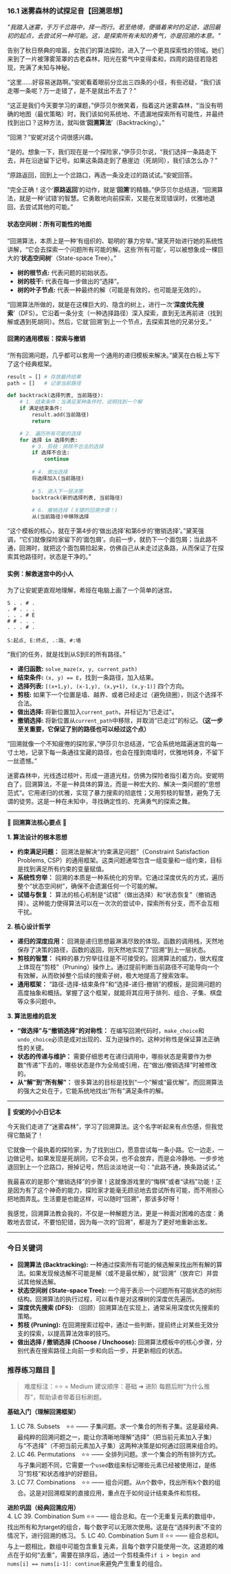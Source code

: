 ### **16.1 迷雾森林的试探足音【回溯思想】**

*"我踏入迷雾，于万千岔路中，择一而行。若至绝境，便循着来时的足迹，退回最初的起点，去尝试另一种可能。这，是探索所有未知的勇气，亦是回溯的本意。"*

告别了秋日祭典的喧嚣，女孩们的算法探险，进入了一个更具探索性的领域。她们来到了一片被薄雾笼罩的古老森林，阳光在雾气中变得柔和，四周的路径若隐若现，充满了未知与神秘。

“这里……好容易迷路啊。”安妮看着眼前分岔出三四条的小径，有些迟疑，“我们该走哪一条呢？万一走错了，是不是就出不去了？”

“这正是我们今天要学习的课题，”伊莎贝尔微笑着，指着这片迷雾森林，“当没有明确的地图（最优策略）时，我们该如何系统地、不遗漏地探索所有可能性，并最终找到出口？这种方法，就叫做‘**回溯算法**’（Backtracking）。”

“回溯？”安妮对这个词很感兴趣。

“是的。想象一下，我们现在是一个探险家，”伊莎贝尔说，“我们选择一条路走下去，并在沿途留下记号。如果这条路走到了悬崖边（死胡同），我们该怎么办？”

“原路返回，回到上一个岔路口，再选一条没走过的路试试。”安妮回答。

“完全正确！这个‘**原路返回**’的动作，就是‘**回溯**’的精髓。”伊莎贝尔总结道，“回溯算法，就是一种‘试错’的智慧。它勇敢地向前探索，又能在发现错误时，优雅地退回，去尝试其他的可能。”

#### **状态空间树：所有可能性的地图**

“回溯算法，本质上是一种‘有组织的、聪明的’暴力穷举。”黛芙开始进行她的系统性讲解，“它会去探索一个问题所有可能的解。这些‘所有可能’，可以被想象成一棵巨大的‘**状态空间树**’（State-space Tree）。”

-   **树的根节点:** 代表问题的初始状态。
-   **树的枝干:** 代表在每一步做出的“选择”。
-   **树的叶子节点:** 代表一种最终的解（可能是有效的，也可能是无效的）。

“回溯算法所做的，就是在这棵巨大的、隐含的树上，进行一次‘**深度优先搜索**’（DFS）。它沿着一条分支（一种选择路径）深入探索，直到无法再前进（找到解或遇到死胡同）。然后，它就‘回溯’到上一个节点，去探索其他的兄弟分支。”

#### **回溯的通用模板：探索与撤销**

“所有回溯问题，几乎都可以套用一个通用的递归模板来解决。”黛芙在白板上写下了这个经典框架。

```python
result = [] # 存放最终结果
path = []   # 记录当前路径

def backtrack(选择列表, 当前路径):
    # 1. 结束条件：当满足某种条件时，说明找到一个解
    if 满足结束条件:
        result.add(当前路径)
        return

    # 2. 遍历所有可能的选择
    for 选择 in 选择列表:
        # 3. 剪枝：排除不合法的选择
        if 选择不合法:
            continue
        
        # 4. 做出选择
        将选择加入(当前路径)
        
        # 5. 进入下一层决策
        backtrack(新的选择列表, 当前路径)
        
        # 6. 撤销选择 (关键的回溯步骤！)
        从(当前路径)中移除选择
```

“这个模板的核心，就在于第4步的‘做出选择’和第6步的‘撤销选择’。”黛芙强调，“它们就像探险家留下的‘面包屑’。向前一步，就扔下一个面包屑；当此路不通，回溯时，就把这个面包屑捡起来，仿佛自己从未走过这条路，从而保证了在探索其他路径时，状态是干净的。”

#### **实例：解救迷宫中的小人**

为了让安妮更直观地理解，希娅在电脑上画了一个简单的迷宫。

```ascii
S . . # .
. # . . .
. . . # E
# # . . .
. . . # .

S:起点, E:终点, .:路, #:墙
```

“我们的任务，就是找到从S到E的所有路径。”

-   **递归函数:** `solve_maze(x, y, current_path)`
-   **结束条件:** `(x, y) == E`，找到一条路径，加入结果。
-   **选择列表:** `[(x+1,y), (x-1,y), (x,y+1), (x,y-1)]` 四个方向。
-   **剪枝:** 如果下一个位置是墙、越界、或者已经走过（避免绕圈），则这个选择不合法。
-   **做出选择:** 将新位置加入`current_path`，并标记为“已走过”。
-   **撤销选择:** 将新位置从`current_path`中移除，并取消“已走过”的标记。**（这一步至关重要，它保证了别的路径也可以经过这个点）**

“回溯就像一个不知疲倦的探险家，”伊莎贝尔总结道，“它会系统地踏遍迷宫的每一寸土地，记录下每一条通往宝藏的路径，也会在撞到南墙时，优雅地转身，不留下一丝遗憾。”

迷雾森林中，光线透过枝叶，形成一道道光柱，仿佛为探险者指引着方向。安妮明白了，回溯算法，不是一种具体的算法，而是一种宏大的、解决一类问题的“思想范式”。它用递归的优雅，实现了暴力搜索的彻底性；又用剪枝的智慧，避免了无谓的徒劳。这是一种在未知中，寻找确定性的、充满勇气的探索之舞。

---

🌸 **回溯算法核心要点** 🌸

**1. 算法设计的根本思想**
- **约束满足问题：** 回溯法是解决“约束满足问题”（Constraint Satisfaction Problems, CSP）的通用框架。这类问题通常包含一组变量和一组约束，目标是找到满足所有约束的变量赋值。
- **系统性穷举：** 回溯的本质是一种系统化的穷举。它通过深度优先的方式，遍历整个“状态空间树”，确保不会遗漏任何一个可能的解。
- **试错与恢复：** 算法的核心机制是“试错”（做出选择）和“状态恢复”（撤销选择）。这种能力使得算法可以在一次次的尝试中，探索所有分支，而不会互相干扰。

**2. 核心设计哲学**
- **递归的深度应用：** 回溯是递归思想最淋漓尽致的体现。函数的调用栈，天然地保存了决策的路径，函数的返回，则天然地实现了“回溯”到上一层状态。
- **剪枝的智慧：** 纯粹的暴力穷举往往是不可接受的。回溯算法的威力，很大程度上体现在“剪枝”（Pruning）操作上。通过提前判断当前路径不可能导向一个有效解，从而砍掉整个后续的搜索子树，极大地提高了搜索效率。
- **通用框架：** “路径-选择-结束条件”和“选择-递归-撤销”的模板，是回溯问题的高度抽象和概括。掌握了这个框架，就能将其应用于排列、组合、子集、棋盘等众多问题中。

**3. 算法思维的启发**
- **“做选择”与“撤销选择”的对称性：** 在编写回溯代码时，`make_choice`和`undo_choice`必须是成对出现的、互为逆操作的。这种对称性是保证算法正确性的关键。
- **状态的传递与维护：** 需要仔细思考在递归调用中，哪些状态是需要作为参数“传递”下去的，哪些状态是作为全局或引用，在“做出/撤销选择”时被修改的。
- **从“解”到“所有解”：** 很多算法的目标是找到“一个”解或“最优解”。而回溯算法的强大之处在于，它能系统地找出“所有”满足条件的解。

---

🎀 **安妮的小小日记本**

今天我们走进了“迷雾森林”，学习了回溯算法。这个名字听起来有点伤感，但我觉得它酷毙了！

它就像一个最执着的探险家，为了找到出口，愿意尝试每一条小路。它一边走，一边做记号。如果发现是死胡同，它不会哭，也不会放弃，而是会冷静地、一步步地退回到上一个岔路口，擦掉记号，然后淡淡地说一句：“此路不通，换条路试试。”

我最喜欢的是那个“撤销选择”的步骤！这就像游戏里的“悔棋”或者“读档”功能！正是因为有了这个神奇的能力，探险家才能毫无顾忌地去尝试所有可能，而不用担心把地图弄乱。生活要是也能这样，可以随时“回溯”，那该多好呀！

我感觉，回溯算法教会我的，不仅是一种解题方法，更是一种面对困难的态度：勇敢地去尝试，不要怕犯错，因为每一次的“回溯”，都是为了更好地重新出发。

---

### 今日关键词

- **回溯算法 (Backtracking):** 一种通过探索所有可能的候选解来找出所有解的算法。如果发现候选解不可能是解（或不是最优解），就“回溯”（放弃它）并尝试其他候选解。
- **状态空间树 (State-space Tree):** 一个用于表示一个问题所有可能状态的树形结构。回溯算法的执行过程，可以看作是对这棵树的深度优先遍历。
- **深度优先搜索 (DFS):** （回顾）回溯算法在实现上，通常采用深度优先搜索的策略。
- **剪枝 (Pruning):** 在回溯搜索过程中，通过一些判断，提前终止对某些无效分支的探索，以提高算法效率的技巧。
- **做出选择 / 撤销选择 (Choose / Unchoose):** 回溯算法模板中的核心步骤，分别代表在搜索路径上向前一步和向后一步，并更新相应的状态。

### 推荐练习题目 🧲  
> 难度标注：⭐⭐ = Medium
> 建议顺序：基础 ➜ 进阶
> 每题后附“为什么推荐”，帮助读者带着目标刷题。  

**基础入门（理解回溯框架）**  
1.  LC 78. Subsets ⭐⭐ —— 子集问题。求一个集合的所有子集。这是最经典、最纯粹的回溯问题之一，能让你清晰地理解“选择”（把当前元素加入子集）与“不选择”（不把当前元素加入子集）这两种决策是如何通过回溯来组合的。
2.  LC 46. Permutations ⭐⭐ —— 全排列问题。求一个集合的所有排列方式。与子集问题不同，它需要一个`used`数组来标记哪些元素已经被使用过，是练习“剪枝”和状态维护的好题目。
3.  LC 77. Combinations ⭐⭐ —— 组合问题。从n个数中，找出所有k个数的组合。这是对回溯框架的直接应用，重点在于如何设计结束条件和剪枝。

**进阶巩固（经典回溯应用）**  
4.  LC 39. Combination Sum ⭐⭐ —— 组合总和。在一个无重复元素的数组中，找出所有和为target的组合，每个数字可以无限次使用。这是在“选择列表”不变的情况下，进行回溯的练习。
5.  LC 40. Combination Sum II ⭐⭐ —— 组合总和II。与上一题相比，数组中可能包含重复元素，且每个数字只能使用一次。这道题的难点在于如何“去重”，需要在排序后，通过一个剪枝条件`if i > begin and nums[i] == nums[i-1]: continue`来避免产生重复的组合。
